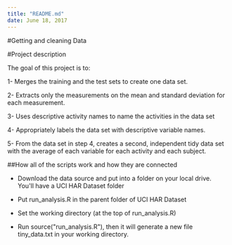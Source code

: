 ```yaml
---
title: "README.md"
date: June 18, 2017
---
```

#Getting and cleaning Data

#Project description

The goal of this project is to:

1- Merges the training and the test sets to create one data set.

2- Extracts only the measurements on the mean and standard deviation for each measurement.

3- Uses descriptive activity names to name the activities in the data set

4- Appropriately labels the data set with descriptive variable names.

5- From the data set in step 4, creates a second, independent tidy data set with the average of each variable for each activity and each subject.


##How all of the scripts work and how they are connected

- Download the data source and put into a folder on your local drive. You'll have a UCI HAR Dataset folder

- Put run_analysis.R in the parent folder of UCI HAR Dataset

- Set the working directory (at the top of run_analysis.R)

- Run source("run_analysis.R"), then it will generate a new file tiny_data.txt in your working directory.
